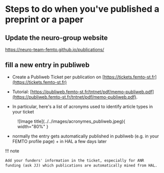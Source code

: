 # Steps to do when you've published a preprint or a paper


## Update the neuro-group website

https://neuro-team-femto.github.io/publications/


## fill a new entry in publiweb

- Create a Publiweb Ticket per publication on [https://tickets.femto-st.fr](https://tickets.femto-st.fr)

- Tutorial: [https://publiweb.femto-st.fr/tntnet/pdf/memo-publiweb.pdf](https://publiweb.femto-st.fr/tntnet/pdf/memo-publiweb.pdf). 

- In particular, here's a list of acronyms used to identify article types in your ticket

<figure markdown>
  ![Image title](../../images/acronymes_publiweb.jpeg){ width="80%" }
 </figure>


- normally the entry gets automatically published in publiweb (e.g. in your FEMTO profile page) + in HAL a few days later


!!! note

    Add your funders' information in the ticket, especially for ANR funding (ask JJ) which publications are automatically mined from HAL.
 
